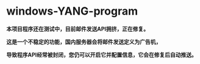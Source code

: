 # windows-YANG-program
**本项目程序还在测试中，目前邮件发送API拥挤，正在修复。**

**这是一个不稳定的功能，国内服务器会将邮件发送定义为广告机，**

**导致程序API经常被封闭，您仍可以开启它并配置信息，它会在修复后自动推送。**
